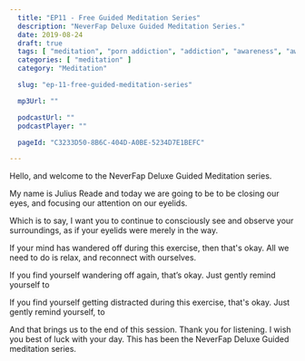 ```yaml
---
  title: "EP11 - Free Guided Meditation Series"
  description: "NeverFap Deluxe Guided Meditation Series."
  date: 2019-08-24
  draft: true
  tags: [ "meditation", "porn addiction", "addiction", "awareness", "awareness exercises", "perspective", "nofap", "neverfap", "neverfap deluxe" ]
  categories: [ "meditation" ]
  category: "Meditation"

  slug: "ep-11-free-guided-meditation-series"

  mp3Url: ""

  podcastUrl: ""
  podcastPlayer: ""

  pageId: "C3233D50-8B6C-404D-A0BE-5234D7E1BEFC"

---
```


<!-- focus/attention/consciousness -->

Hello, and welcome to the NeverFap Deluxe Guided Meditation series.

My name is Julius Reade and today we are going to be to be closing our eyes, and focusing our attention on our eyelids.

Which is to say, I want you to continue to consciously see and observe your surroundings, as if your eyelids were merely in the way.


If your mind has wandered off during this exercise, then that's okay. All we need to do is relax, and reconnect with ourselves.


If you find yourself wandering off again, that’s okay. Just gently remind yourself to


If you find yourself getting distracted during this exercise, that's okay. Just gently remind yourself, to


And that brings us to the end of this session. Thank you for listening. I wish you best of luck with your day. This has been the NeverFap Deluxe Guided meditation series.
